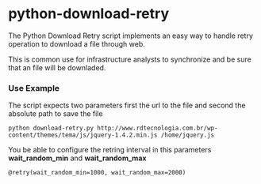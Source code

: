 # python-download-retry

The Python Download Retry script implements an easy way to handle retry operation to download a file through web.

This is common use for infrastructure analysts to synchronize and be sure that an file will be downladed.

### Use Example
The script expects two parameters first the url to the file and second the absolute path to save the file
```
python download-retry.py http://www.rdtecnologia.com.br/wp-content/themes/tema/js/jquery-1.4.2.min.js /home/jquery.js
```
You be able to configure the retring interval in this parameters **wait_random_min** and **wait_random_max**
```
@retry(wait_random_min=1000, wait_random_max=2000)
```
